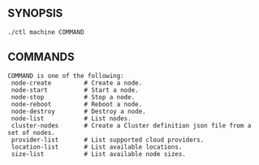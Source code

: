 ## SYNOPSIS
    ./ctl machine COMMAND
 
## COMMANDS
    COMMAND is one of the following:
     node-create         # Create a node.
     node-start          # Start a node.
     node-stop           # Stop a node.
     node-reboot         # Reboot a node.
     node-destroy        # Destroy a node.
     node-list           # List nodes.
     cluster-nodes       # Create a Cluster definition json file from a set of nodes.
     provider-list       # List supported cloud providers.
     location-list       # List available locations.
     size-list           # List available node sizes.

